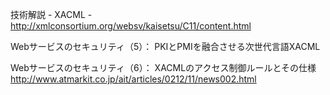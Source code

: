 
技術解説 - XACML -
http://xmlconsortium.org/websv/kaisetsu/C11/content.html

Webサービスのセキュリティ（5）：
PKIとPMIを融合させる次世代言語XACML

Webサービスのセキュリティ（6）：
XACMLのアクセス制御ルールとその仕様
http://www.atmarkit.co.jp/ait/articles/0212/11/news002.html


